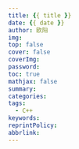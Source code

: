 ```yaml
---
title: {{ title }}
date: {{ date }}
author: 欧阳
img: 
top: false
cover: false
coverImg:
password:
toc: true
mathjax: false
summary: 
categories: 
tags:
  - C++
keywords: 
reprintPolicy:
abbrlink: 
---
```

